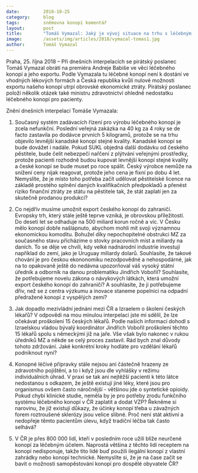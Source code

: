 ```yaml
---
date:         2018-10-25
category:     blog
tags:         sněmovna konopí komentář
layout:       post
title:        "Tomáš Vymazal: Jaký je vývoj situace na trhu s léčebným konopím v ČR?"
image:        /assets/img/articles/2018/vymazal-tomas1.jpg
author:       Tomáš Vymazal
---
```


Praha, 25. října 2018 – Při dnešních interpelacích se pirátský poslanec Tomáš Vymazal obrátí na premiéra Andreje Babiše ve věci léčebného konopí a jeho exportu. Podle Vymazala tu léčebné konopí není k dostání ve vhodných lékových formách a Česká republika kvůli nulové možnosti exportu našeho konopí utrpí obrovské ekonomické ztráty. Pirátský poslanec položí několik otázek také ministru zdravotnictví ohledně nedostatku léčebného konopí pro pacienty.

Znění dnešních interpelací Tomáše Vymazala:

1. Současný systém zadávacích řízení pro výrobu léčebného konopí je zcela nefunkční. Poslední veřejná zakázka na 40 kg za 4 roky se de facto zastavila po dodávce prvních 5 kilogramů, protože se na trhu objevilo levnější kanadské konopí stejné kvality. Kanadské konopí se bude dovážet i nadále. Pokud SUKL objedná další dodávku od českého pěstitele, bude čelit nebezpečí nařčení z plýtvání veřejnými prostředky, protože pacienti rozhodně budou kupovat levnější konopí stejné kvality a české konopí se bude muset po roce spálit. Český výrobce nemůže na snížení ceny nijak reagovat, protože jeho cena je fixní po dobu 4 let. Nemyslíte, že je místo toho potřeba začít udělovat pěstitelské licence na základě prostého splnění daných kvalifikačních předpokladů a přenést riziko finanční ztráty ze státu na pěstitele tak, že stát zaplatí jen za skutečně prodanou produkci?

2. Co nejdřív musíme umožnit export českého konopí do zahraničí. Evropsky trh, který stále ještě teprve vzniká, je obrovskou příležitostí. Do deseti let se odhaduje na 500 miliard korun ročně a víc. V Česku mělo konopí dobře našlápnuto, abychom mohli mít svoji významnou ekonomickou komoditu. Bohužel díky nepochopitelné obstrukci MZ za současného stavu přicházíme o stovky pracovních míst a miliardy na daních. To se děje ve chvíli, kdy velké nadnárodní industrie investují například do zemí, jako je Uruguay miliardy dolarů. Souhlasíte, že takové chování je pro českou ekononomiku nezodpovědné a nehospodárné, jak na to opakovaně ještě do nedávna upozorňoval váš vysoký státní úředník a odborník na danou problematiku Jindřich Vobořil? Souhlasíte, že potřebujeme novelu zákona o návykových látkách, která umožní export českého konopí do zahraničí? A souhlasíte, že ji potřebujeme dřív, než se z centra výzkumu a inovace staneme popelnici na odpadní předražené konopí z vyspělých zemí?

3. Jak dopadlo mezivládní jednání mezi ČR a Izraelem o školení českých lékařů? V odpovědi na mou minulou interpelaci jste mi sdělil, že lze očekávat proškolení 15 českých lékařů. Podle našich informací dohodl s Izraelskou vládou bývalý koordinátor Jindřich Vobořil proškolení těchto 15 lékařů spolu s německými již na jaře. Vše však bylo nakonec v rukou úředníků MZ a někde se celý proces zastavil. Rád bych znal důvody tohoto zdržování. Jaké konkrétní kroky hodláte pro vzdělání lékařů podniknout nyní?

4. Konopné léčivé přípravky stále nejsou ani částečně hrazeny ze zdravotního pojištění, a to i když jsou dle vyhlášky v režimu individuálních úhrad. V praxi se tak ani nejtěžší pacienti k této látce nedostanou s odkazem, že ještě existují jiné léky, které jsou pro organismus ovšem často náročnější - většinou jde o syntetické opioidy. Pokud chybí klinické studie, neměla by je pro potřeby zrodu funkčního systému léčebného konopí v ČR zaplatit a dodat VZP? Řekněme si narovinu, že již existují důkazy, že účinky konopí třeba u závažných forem roztroušené sklerózy jsou velice slibné. Proč není stát aktivní a nedopřeje těmto pacientům úlevu, když tradiční léčba tak často selhává?

5. V ČR  je přes 800 000 lidí, kteří v posledním roce užili blíže neurčené konopí za léčebným účelem. Naprostá většina z těchto lidí receptem na konopí nedisponuje, takže tito lidé buď použili ilegální konopí z vlastní zahrádky nebo konopí technické. Nemyslíte si, že je na čase začít se bavit o možnosti samopěstování konopí pro dospělé obyvatele ČR?
